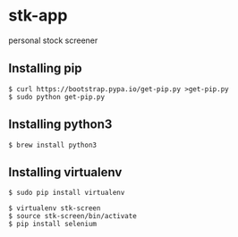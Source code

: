 # stk-app
personal stock screener

## Installing pip
```
$ curl https://bootstrap.pypa.io/get-pip.py >get-pip.py
$ sudo python get-pip.py 
```

## Installing python3
```
$ brew install python3
```

## Installing virtualenv
```
$ sudo pip install virtualenv
```
```
$ virtualenv stk-screen
$ source stk-screen/bin/activate
$ pip install selenium
